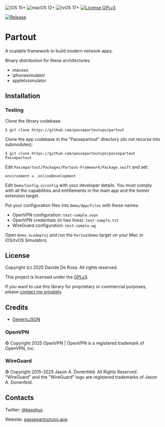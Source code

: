 ![iOS 15+](https://img.shields.io/badge/ios-15+-green.svg)
![macOS 12+](https://img.shields.io/badge/macos-12+-green.svg)
![tvOS 17+](https://img.shields.io/badge/tvos-17+-green.svg)
[![License GPLv3](https://img.shields.io/badge/license-GPLv3-lightgray.svg)](LICENSE)

[![Release](https://github.com/passepartoutvpn/partout/actions/workflows/release.yml/badge.svg)](https://github.com/passepartoutvpn/partout/actions/workflows/release.yml)

# Partout

A scalable framework to build modern network apps.

Binary distribution for these architectures:

- macosx
- iphonesimulator
- appletvsimulator

## Installation

### Testing

Clone the library codebase:

```
$ git clone https://github.com/passepartoutvpn/partout
```

Clone the app codebase in the "Passepartout" directory (do not recurse into submodules):

```
$ git clone https://github.com/passepartoutvpn/passepartout Passepartout
```

Edit `Passepartout/Packages/Partout-Framework/Package.swift` and set:

```
environment = .onlineDevelopment
```

Edit `Demo/Config.xcconfig` with your developer details. You must comply with all the capabilities and entitlements in the main app and the tunnel extension target.

Put your configuration files into `Demo/App/Files` with these names:

- OpenVPN configuration: `test-sample.ovpn`
- OpenVPN credentials (in two lines): `test-sample.txt`
- WireGuard configuration: `test-sample.wg`

Open `Demo.xcodeproj` and run the `PartoutDemo` target on your Mac or iOS/tvOS Simulators.

## License

Copyright (c) 2025 Davide De Rosa. All rights reserved.

This project is licensed under the [GPLv3][license-content].

If you want to use this library for proprietary or commercial purposes, please [contact me privately][license-contact].

## Credits

- [GenericJSON][credits-genericjson]

### OpenVPN

© Copyright 2025 OpenVPN | OpenVPN is a registered trademark of OpenVPN, Inc.

### WireGuard

© Copyright 2015-2025 Jason A. Donenfeld. All Rights Reserved. "WireGuard" and the "WireGuard" logo are registered trademarks of Jason A. Donenfeld.

## Contacts

Twitter: [@keeshux][about-twitter]

Website: [passepartoutvpn.app][about-website]

[license-content]: LICENSE
[license-contact]: mailto:license@passepartoutvpn.app

[credits-genericjson]: https://github.com/iwill/generic-json-swift

[about-twitter]: https://twitter.com/keeshux
[about-website]: https://passepartoutvpn.app
